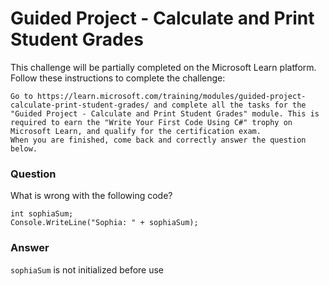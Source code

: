 # Guided Project - Calculate and Print Student Grades

This challenge will be partially completed on the Microsoft Learn platform. Follow these instructions to complete the challenge:

    Go to https://learn.microsoft.com/training/modules/guided-project-calculate-print-student-grades/ and complete all the tasks for the "Guided Project - Calculate and Print Student Grades" module. This is required to earn the "Write Your First Code Using C#" trophy on Microsoft Learn, and qualify for the certification exam.
    When you are finished, come back and correctly answer the question below.

### Question
What is wrong with the following code?
```
int sophiaSum;
Console.WriteLine("Sophia: " + sophiaSum);
```

### Answer
`sophiaSum` is not initialized before use